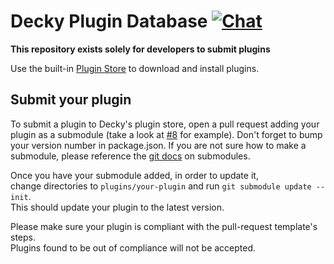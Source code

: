 # Decky Plugin Database [![Chat](https://img.shields.io/badge/chat-on%20discord-7289da.svg)](https://discord.gg/DVCZYY3cnz)

**This repository exists solely for developers to submit plugins**

Use the built-in [Plugin Store](https://deckbrew.xyz/en/user-guide/plugin-store) to download and install plugins.

## Submit your plugin
To submit a plugin to Decky's plugin store, open a pull request adding your plugin as a submodule (take a look at [#8](https://github.com/SteamDeckHomebrew/decky-plugin-database/pull/8) for example).
Don't forget to bump your version number in package.json.
If you are not sure how to make a submodule, please reference the [git docs](https://git-scm.com/book/en/v2/Git-Tools-Submodules) on submodules.

Once you have your submodule added, in order to update it,  
change directories to ``plugins/your-plugin`` and run ``git submodule update --init``.  
This should update your plugin to the latest version.

Please make sure your plugin is compliant with the pull-request template's steps.  
Plugins found to be out of compliance will not be accepted.
